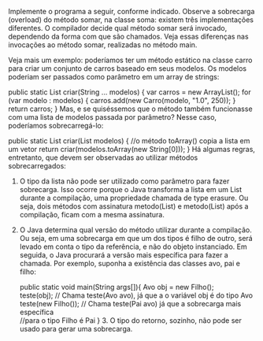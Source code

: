 Implemente o programa a seguir, conforme indicado.
Observe a sobrecarga (overload) do método somar, na classe soma: existem três implementações diferentes.
O compilador decide qual método somar será invocado, dependendo da forma com que são chamados. Veja essas diferenças nas invocações ao método somar, realizadas no método main.

Veja mais um exemplo: poderíamos ter um método estático na classe carro para criar um conjunto de carros baseado em seus modelos. Os modelos poderiam ser passados como parâmetro em um array de strings:

public static List<Carro> criar(String ... modelos) {
var carros = new ArrayList<Carro>();
for (var modelo : modelos) {
carros.add(new Carro(modelo, "1.0", 250));
}
return carros;
}
Mas, e se quiséssemos que o método também funcionasse com uma lista de modelos passada por parâmetro? Nesse caso, poderíamos sobrecarregá-lo:

public static List<Carro> criar(List<String> modelos) {
//o método toArray() copia a lista em um vetor
return criar(modelos.toArray(new String[0]));
}
Há algumas regras, entretanto, que devem ser observadas ao utilizar métodos sobrecarregados:

1. O tipo da lista não pode ser utilizado como parâmetro para fazer sobrecarga. Isso ocorre porque o Java transforma a lista em um List<Object> durante a compilação, uma propriedade chamada de type erasure. Ou seja, dois métodos com assinatura metodo(List<String>) e metodo(List<Carro>) após a compilação, ficam com a mesma assinatura.

2. O Java determina qual versão do método utilizar durante a compilação. Ou seja, em uma sobrecarga em que um dos tipos é filho de outro, será levado em conta o tipo da referência, e não do objeto instanciado. Em seguida, o Java procurará a versão mais específica para fazer a chamada. Por exemplo, suponha a existência das classes avo, pai e filho:

public static void main(String args[]){
Avo obj = new Filho();        
teste(obj);  // Chama teste(Avo avo), já que a o variável obj é do tipo Avo
teste(new Filho()); // Chama teste(Pai avo) já que a sobrecarga mais específica  
//para o tipo Filho é Pai
}
3. O tipo do retorno, sozinho, não pode ser usado para gerar uma sobrecarga.

